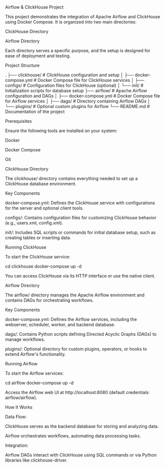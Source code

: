 Airflow & ClickHouse Project

This project demonstrates the integration of Apache Airflow and ClickHouse using Docker Compose. It is organized into two main directories:

ClickHouse Directory

Airflow Directory

Each directory serves a specific purpose, and the setup is designed for ease of deployment and testing.

Project Structure

.
├── clickhouse/           # ClickHouse configuration and setup
│   ├── docker-compose.yml # Docker Compose file for ClickHouse services
│   ├── configs/           # Configuration files for ClickHouse (optional)
│   └── init/              # Initialization scripts for database setup
├── airflow/              # Apache Airflow configuration and DAGs
│   ├── docker-compose.yml # Docker Compose file for Airflow services
│   ├── dags/              # Directory containing Airflow DAGs
│   └── plugins/           # Optional custom plugins for Airflow
└── README.md             # Documentation of the project

Prerequisites

Ensure the following tools are installed on your system:

Docker

Docker Compose

Git

ClickHouse Directory

The clickhouse/ directory contains everything needed to set up a ClickHouse database environment.

Key Components

docker-compose.yml: Defines the ClickHouse service with configurations for the server and optional client tools.

configs/: Contains configuration files for customizing ClickHouse behavior (e.g., users.xml, config.xml).

init/: Includes SQL scripts or commands for initial database setup, such as creating tables or inserting data.

Running ClickHouse

To start the ClickHouse service:

cd clickhouse
docker-compose up -d

You can access ClickHouse via its HTTP interface or use the native client.

Airflow Directory

The airflow/ directory manages the Apache Airflow environment and contains DAGs for orchestrating workflows.

Key Components

docker-compose.yml: Defines the Airflow services, including the webserver, scheduler, worker, and backend database.

dags/: Contains Python scripts defining Directed Acyclic Graphs (DAGs) to manage workflows.

plugins/: Optional directory for custom plugins, operators, or hooks to extend Airflow's functionality.

Running Airflow

To start the Airflow services:

cd airflow
docker-compose up -d

Access the Airflow web UI at http://localhost:8080 (default credentials: airflow/airflow).

How It Works

Data Flow:

ClickHouse serves as the backend database for storing and analyzing data.

Airflow orchestrates workflows, automating data processing tasks.

Integration:

Airflow DAGs interact with ClickHouse using SQL commands or via Python libraries like clickhouse-driver.
